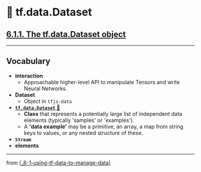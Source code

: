# 🧮 tf.data.Dataset

## [**6.1.1.** The tf.data.Dataset object](https://livebook.manning.com/book/deep-learning-with-javascript/chapter-6/17)

---

## **Vocabulary**

- <b>interaction</b>
  - Approachable higher-level API to manipulate Tensors and write Neural Networks.
- <b>Dataset</b>
  - Object in `tfjs-data`
- <b>[`tf.data.Dataset` 🔗](https://js.tensorflow.org/api/latest/#class:data.Dataset)</b>
  - **Class** that represents a potentially large list of independent data elements (typically 'samples' or 'examples').
  - A **'data example'** may be a primitive, an array, a map from string keys to values, or any nested structure of these.
- <b>`Stream`</b>
- <b>elements</b>

<link rel="stylesheet" type="text/css" media="all" href="../../../assets/css/custom.css" />

---

from [[_6-1-using-tf-data-to-manage-data]]

[//begin]: # "Autogenerated link references for markdown compatibility"
[_6-1-using-tf-data-to-manage-data]: _6-1-using-tf-data-to-manage-data.md "🧮 Manage with TF.data"
[//end]: # "Autogenerated link references"
